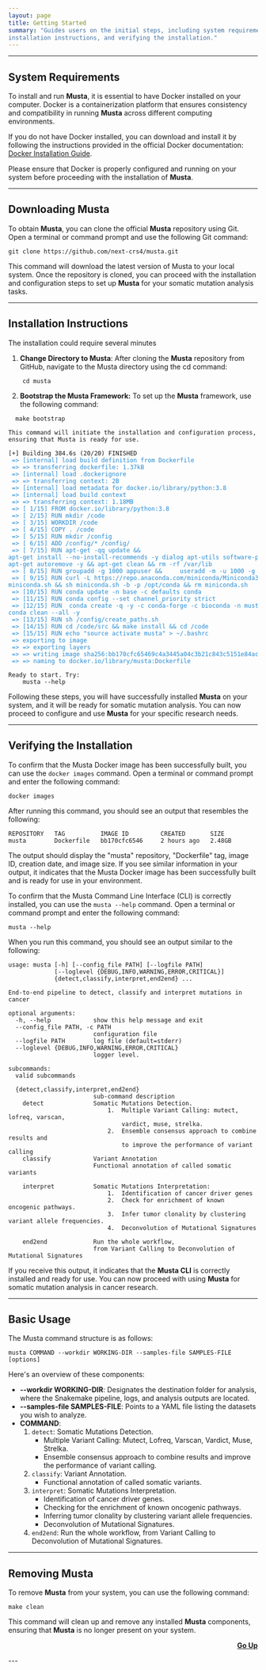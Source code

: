 ```yaml
---
layout: page
title: Getting Started
summary: "Guides users on the initial steps, including system requirements, downloading Musta, 
installation instructions, and verifying the installation."
---
```


---
## System Requirements
To install and run **Musta**, it is essential to have Docker installed on your computer. 
Docker is a containerization platform that ensures consistency and compatibility in running **Musta** 
across different computing environments.

If you do not have Docker installed, 
you can download and install it by following the instructions provided in the official Docker documentation:
[Docker Installation Guide](https://docs.docker.com/engine/install).

Please ensure that Docker is properly configured and running on your system before proceeding with the installation of **Musta**.

---
## Downloading Musta
To obtain **Musta**, you can clone the official **Musta** repository using Git. 
Open a terminal or command prompt and use the following Git command:

```git
git clone https://github.com/next-crs4/musta.git
```
This command will download the latest version of Musta to your local system. 
Once the repository is cloned, 
you can proceed with the installation and configuration steps to set up **Musta** for your somatic mutation analysis tasks.

---
## Installation Instructions

The installation could require several minutes

1. **Change Directory to Musta**: After cloning the **Musta** repository from GitHub, navigate to the Musta directory using the cd command:
```shell
    cd musta
```
2. **Bootstrap the Musta Framework:** To set up the **Musta** framework, use the following command:
```shell
  make bootstrap
```
    This command will initiate the installation and configuration process, ensuring that Musta is ready for use.

<pre style="font-size:12px">[+] Building 384.6s (20/20) FINISHED                                                                                                                                                                                                
<font color="#268BD2"> =&gt; [internal] load build definition from Dockerfile                                                           0.1s</font>
<font color="#268BD2"> =&gt; =&gt; transferring dockerfile: 1.37kB                                                                         0.0s</font>
<font color="#268BD2"> =&gt; [internal] load .dockerignore                                                                              0.1s</font>
<font color="#268BD2"> =&gt; =&gt; transferring context: 2B                                                                                0.0s</font>
<font color="#268BD2"> =&gt; [internal] load metadata for docker.io/library/python:3.8                                                  0.0s</font>
<font color="#268BD2"> =&gt; [internal] load build context                                                                              0.2s</font>
<font color="#268BD2"> =&gt; =&gt; transferring context: 1.18MB                                                                            0.0s</font>
<font color="#268BD2"> =&gt; [ 1/15] FROM docker.io/library/python:3.8                                                                  0.3s</font>
<font color="#268BD2"> =&gt; [ 2/15] RUN mkdir /code                                                                                    0.2s</font>
<font color="#268BD2"> =&gt; [ 3/15] WORKDIR /code                                                                                      0.1s</font>
<font color="#268BD2"> =&gt; [ 4/15] COPY . /code                                                                                       0.1s</font>
<font color="#268BD2"> =&gt; [ 5/15] RUN mkdir /config                                                                                  0.4s</font>
<font color="#268BD2"> =&gt; [ 6/15] ADD /config/* /config/                                                                             0.1s</font>
<font color="#268BD2"> =&gt; [ 7/15] RUN apt-get -qq update &amp;&amp; 
apt-get install --no-install-recommends -y dialog apt-utils software-properties-common git wget curl bzip2 &amp;&amp;
apt-get autoremove -y &amp;&amp; apt-get clean &amp;&amp; rm -rf /var/lib                                                     18.4s</font>
<font color="#268BD2"> =&gt; [ 8/15] RUN groupadd -g 1000 appuser &amp;&amp;     useradd -m -u 1000 -g appuser appuser                          0.5s</font>
<font color="#268BD2"> =&gt; [ 9/15] RUN curl -L https://repo.anaconda.com/miniconda/Miniconda3-py38_4.12.0-Linux-x86_64.sh &gt; 
miniconda.sh &amp;&amp; sh miniconda.sh -b -p /opt/conda &amp;&amp; rm miniconda.sh                                           16.2s</font> 
<font color="#268BD2"> =&gt; [10/15] RUN conda update -n base -c defaults conda                                                        54.1s</font> 
<font color="#268BD2"> =&gt; [11/15] RUN conda config --set channel_priority strict                                                     0.6s</font> 
<font color="#268BD2"> =&gt; [12/15] RUN  conda create -q -y -c conda-forge -c bioconda -n musta  python=3.8 snakemake=7.15 &amp;&amp;
conda clean --all -y                                                                                         282.0s</font> 
<font color="#268BD2"> =&gt; [13/15] RUN sh /config/create_paths.sh                                                                     0.4s</font> 
<font color="#268BD2"> =&gt; [14/15] RUN cd /code/src &amp;&amp; make install &amp;&amp; cd /code                                                       4.7s</font> 
<font color="#268BD2"> =&gt; [15/15] RUN echo &quot;source activate musta&quot; &gt; ~/.bashrc                                                       0.4s</font> 
<font color="#268BD2"> =&gt; exporting to image                                                                                         5.7s</font> 
<font color="#268BD2"> =&gt; =&gt; exporting layers                                                                                        5.7s</font> 
<font color="#268BD2"> =&gt; =&gt; writing image sha256:bb170cfc65469c4a3445a04c3b21c843c5151e84ac8276107323325da973c901                   0.0s</font> 
<font color="#268BD2"> =&gt; =&gt; naming to docker.io/library/musta:Dockerfile                                                            0.0s</font> 
                                                                                                                                                                                                                                    
Ready to start. Try:
	musta --help
</pre>

Following these steps, you will have successfully installed **Musta** on your system, 
and it will be ready for somatic mutation analysis. You can now proceed to configure and use **Musta** for your specific research needs.

---

## Verifying the Installation
To confirm that the Musta Docker image has been successfully built, you can use the `docker images` command. 
Open a terminal or command prompt and enter the following command:
```shell
docker images
```
After running this command, you should see an output that resembles the following:
```text
REPOSITORY   TAG          IMAGE ID         CREATED       SIZE
musta        Dockerfile   bb170cfc6546     2 hours ago   2.48GB
```
The output should display the "musta" repository, "Dockerfile" tag, image ID, creation date, and image size. 
If you see similar information in your output,
 it indicates that the Musta Docker image has been successfully built and is ready for use in your environment.

To confirm that the Musta Command Line Interface (CLI) is correctly installed, 
you can use the `musta --help` command. Open a terminal or command prompt and enter the following command:

```shell
musta --help
```
When you run this command, you should see an output similar to the following:

```text
usage: musta [-h] [--config_file PATH] [--logfile PATH]
             [--loglevel {DEBUG,INFO,WARNING,ERROR,CRITICAL}]
             {detect,classify,interpret,end2end} ...

End-to-end pipeline to detect, classify and interpret mutations in cancer

optional arguments:
  -h, --help            show this help message and exit
  --config_file PATH, -c PATH
                        configuration file
  --logfile PATH        log file (default=stderr)
  --loglevel {DEBUG,INFO,WARNING,ERROR,CRITICAL}
                        logger level.

subcommands:
  valid subcommands

  {detect,classify,interpret,end2end}
                        sub-command description
    detect              Somatic Mutations Detection.
                            1.  Multiple Variant Calling: mutect, lofreq, varscan, 
                                vardict, muse, strelka.
                            2.  Ensemble consensus approach to combine results and 
                                to improve the performance of variant calling
    classify            Variant Annotation
                        Functional annotation of called somatic variants 
                        
    interpret           Somatic Mutations Interpretation:
                            1.  Identification of cancer driver genes 
                            2.  Check for enrichment of known oncogenic pathways.
                            3.  Infer tumor clonality by clustering variant allele frequencies.
                            4.  Deconvolution of Mutational Signatures
                            
    end2end             Run the whole workflow, 
                        from Variant Calling to Deconvolution of Mutational Signatures

```

If you receive this output, 
it indicates that the **Musta CLI** is correctly installed and ready for use. 
You can now proceed with using **Musta** for somatic mutation analysis in cancer research.

---

## Basic Usage

The Musta command structure is as follows:

```shell
musta COMMAND --workdir WORKING-DIR --samples-file SAMPLES-FILE [options]
```

Here's an overview of these components:

* **--workdir WORKING-DIR**: Designates the destination folder for analysis, where the Snakemake pipeline, logs, and analysis outputs are located.  
* **--samples-file SAMPLES-FILE**: Points to a YAML file listing the datasets you wish to analyze.
* **COMMAND**:
  1. `detect`: Somatic Mutations Detection.
     - Multiple Variant Calling: Mutect, Lofreq, Varscan, Vardict, Muse, Strelka.
     - Ensemble consensus approach to combine results and improve the performance of variant calling.
  2. `classify`: Variant Annotation.
     - Functional annotation of called somatic variants.
  3. `interpret`: Somatic Mutations Interpretation.
     - Identification of cancer driver genes. 
     - Checking for the enrichment of known oncogenic pathways. 
     - Inferring tumor clonality by clustering variant allele frequencies. 
     - Deconvolution of Mutational Signatures.
  4. `end2end`: Run the whole workflow, from Variant Calling to Deconvolution of Mutational Signatures.

---

## Removing Musta
To remove **Musta** from your system, you can use the following command:

```shell
make clean
```

This command will clean up and remove any installed **Musta** components, ensuring that **Musta** is no longer present on your system.

<p style="text-align:right"><a href="{{site.url}}{{page.url}}"><strong>Go Up</strong><span class="fa fa-fw fa-arrow-up"></span></a></p>
---